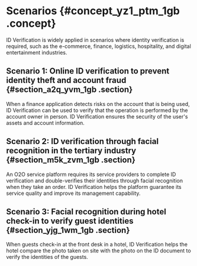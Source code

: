 # Scenarios {#concept_yz1_ptm_1gb .concept}

ID Verification is widely applied in scenarios where identity verification is required, such as the e-commerce, finance, logistics, hospitality, and digital entertainment industries.

## Scenario 1: Online ID verification to prevent identity theft and account fraud {#section_a2q_yvm_1gb .section}

When a finance application detects risks on the account that is being used, ID Verification can be used to verify that the operation is performed by the account owner in person. ID Verification ensures the security of the user's assets and account information.

## Scenario 2: ID verification through facial recognition in the tertiary industry {#section_m5k_zvm_1gb .section}

An O2O service platform requires its service providers to complete ID verification and double-verifies their identities through facial recognition when they take an order. ID Verification helps the platform guarantee its service quality and improve its management capability.

## Scenario 3: Facial recognition during hotel check-in to verify guest identities {#section_yjg_1wm_1gb .section}

When guests check-in at the front desk in a hotel, ID Verification helps the hotel compare the photo taken on site with the photo on the ID document to verify the identities of the guests.


